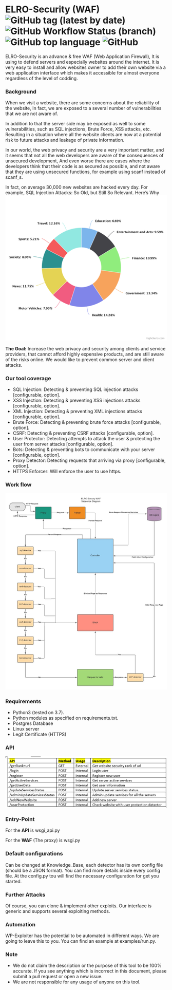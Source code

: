 # ELRO-Security (WAF) ![GitHub tag (latest by date)](https://img.shields.io/github/v/tag/eliranmaman/WP-exploiter) ![GitHub Workflow Status (branch)](https://img.shields.io/github/workflow/status/eliranmaman/WP-exploiter/Python%20application/master) ![GitHub top language](https://img.shields.io/github/languages/top/eliranmaman/WP-Exploiter) ![GitHub](https://img.shields.io/github/license/eliranmaman/WP-exploiter) 
ELRO-Security is an advance & free WAF (Web Application Firewall), 
It is using to defend servers and especially websites around the internet. 
It is very easy to install and allow websites owner to add their own website 
via a web application interface which makes it accessible for almost everyone regardless of the level of codding.


### Background
When we visit a website, there are some concerns about the reliability of the website,
In fact, we are exposed to a several number of vulnerabilities that we are not aware of.

In addition to that the server side may be exposed as well to some vulnerabilities, 
such as SQL injections, Brute Force, XSS attacks, etc.
Resulting in a situation where all the website clients are now at a potential risk to future attacks and leakage of private information.

In our world, the web privacy and security are a very important matter, and it seems that not all the web developers are aware of the consequences of unsecured development,
And even worse there are cases where the developers think that their code is as secured as possible, and not aware that they are using unsecured functions, for example using scanf instead of scanf_s.

In fact, on average 30,000 new websites are hacked every day. For example, SQL Injection Attacks: So Old, but Still So Relevant. Here’s Why
![Drag Racing](docs/Background.png)

**The Goal:** Increase the web privacy and security among clients and service providers, that cannot afford highly expensive products, and are still aware of the risks online. We would like to prevent common server and client attacks.


### Our tool coverage 
* SQL Injection: Detecting & preventing SQL injection attacks [configurable, option].
* XSS Injection: Detecting & preventing XSS injections attacks [configurable, option].
* XML Injection: Detecting & preventing XML injections attacks [configurable, option].
* Brute Force: Detecting & preventing brute force attacks [configurable, option].
* CSRF: Detecting & preventing CSRF attacks [configurable, option].
* User Protector:   Detecting attempts to attack the user & protecting the user from server attacks [configurable, option].
* Bots: Detecting & preventing bots to communicate with your server [configurable, option].
* Proxy Detector: Detecting requests that arriving via proxy [configurable, option].
* HTTPS Enforcer: Will enforce the user to use https.

### Work flow
![Drag Racing](docs/Work_flow.jpeg)

### Requirements
* Python3 (tested on 3.7).
* Python modules as specified on requirements.txt.
* Postgres Database
* Linux server
* Legit Certificate (HTTPS)

### API
![Drag Racing](docs/API.png)

### Entry-Point
For the **API** is wsgi_api.py

For the **WAF** (The proxy) is wsgi.py

### Default configurations
Can be changed at Knowledge_Base, each detector has its own config file (should be a JSON format). 
You can find more details inside every config file.
At the config.py tou will find the necessary configuration for get you started.

### Further Attacks
Of course, you can clone & implement other exploits. Our interface is generic and supports several exploiting methods.

### Automation
WP-Exploiter has the potential to be automated in different ways. We are going to leave this to you. 
You can find an example at examples/run.py.

### Note
* We do not claim the description or the purpose of this tool to be 100% accurate. If you see anything which is incorrect in this document, please submit a pull request or open a new issue.
* We are not responsible for any usage of anyone on this tool.
